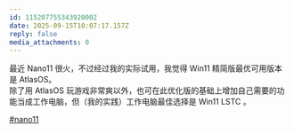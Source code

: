 ```yaml
---
id: 115207755343920002
date: 2025-09-15T10:07:17.157Z
reply: false
media_attachments: 0
---
```


<p>最近 Nano11 很火，不过经过我的实际试用，我觉得 Win11 精简版最优可用版本是 AtlasOS。<br>除了用 AtlasOS 玩游戏非常爽以外，也可在此优化版的基础上增加自己需要的功能当成工作电脑，但（我的实践）工作电脑最佳选择是 Win11 LSTC 。</p><p><a href="https://e5n.cc/tags/nano11" class="mention hashtag" rel="tag">#<span>nano11</span></a></p>
